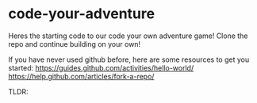 # code-your-adventure
Heres the starting code to our code your own adventure game! Clone the repo and continue building on your own!

If you have never used github before, here are some resources to get you started:
  https://guides.github.com/activities/hello-world/
  https://help.github.com/articles/fork-a-repo/
  
  TLDR:
  

